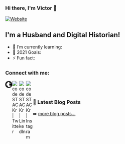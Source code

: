 ### Hi there, I'm Victor 👋

[![Website](https://img.shields.io/website?label=victorharbo.com&style=for-the-badge&url=https%3A%2F%2Fvictorharbo.com)](https://victorharbo.com)

## I'm a Husband and Digital Historian!

- 🌱 I’m currently learning: 
- 🥅 2021 Goals: 
- ⚡ Fun fact: 

### Connect with me:

[<img align="left" alt="codeSTACKr.com" width="22px" src="https://raw.githubusercontent.com/iconic/open-iconic/master/svg/globe.svg" />][website]
[<img align="left" alt="codeSTACKr | Twitter" width="22px" src="https://cdn.jsdelivr.net/npm/simple-icons@v3/icons/twitter.svg" />][twitter]
[<img align="left" alt="codeSTACKr | LinkedIn" width="22px" src="https://cdn.jsdelivr.net/npm/simple-icons@v3/icons/linkedin.svg" />][linkedin]
[<img align="left" alt="codeSTACKr | Instagram" width="22px" src="https://cdn.jsdelivr.net/npm/simple-icons@v3/icons/instagram.svg" />][instagram]

<br>
<br>

### 📕 Latest Blog Posts

<!-- BLOG-POST-LIST:START -->
<!-- BLOG-POST-LIST:END -->

➡️ [more blog posts...](victorharbo.com)

[website]: victorharbo.com
[twitter]: https://twitter.com/
[instagram]: https://instagram.com/
[linkedin]: https://linkedin.com/in/